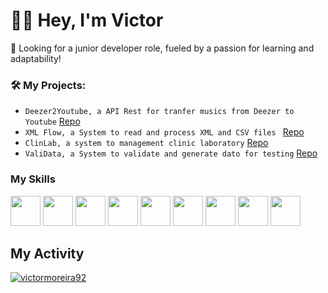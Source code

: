 <h1>👋🏿 Hey, I'm Victor </h1>

<p>🚀 Looking for a junior developer role, fueled by a passion for learning and adaptability!</p>


### 🛠️ My Projects:
* `Deezer2Youtube, a API Rest for tranfer musics from Deezer to Youtube` [Repo](https://github.com/victormoreira92/deezer2youtube)
* `XML Flow, a System to read and process XML and CSV files ` [Repo](https://github.com/victormoreira92/xmkflow)
* `ClinLab, a system to management clinic laboratory` [Repo](https://github.com/victormoreira92/xmkflow)
* `ValiData, a System to validate and generate dato for testing` [Repo](https://github.com/victormoreira92/valiData)
 

### My Skills
<img src="https://cdn-icons-png.flaticon.com/512/6132/6132219.png" width="48">      <img 
src="https://www.svgrepo.com/show/354252/rails.svg" width="48">      <img 
src="https://w7.pngwing.com/pngs/441/460/png-transparent-postgresql-plain-wordmark-logo-icon-thumbnail.png" width="48">  <img src="https://w7.pngwing.com/pngs/717/111/png-transparent-mysql-round-logo-tech-companies-thumbnail.png" width="48" height="48">        <img src="https://encrypted-tbn0.gstatic.com/images?q=tbn:ANd9GcR7uf5_zUaTjVk1bASjSfXKf2L7Ibk-p-CJuQ&s" width="48">  <img src="https://e7.pngegg.com/pngimages/63/19/png-clipart-mongodb-database-nosql-postgresql-mongo-text-logo-thumbnail.png" width="48">       <img src="https://rspec.info/images/logo_ogp.png" width="48">  <img src="https://upload.wikimedia.org/wikipedia/commons/thumb/f/f7/Angular_gradient.png/900px-Angular_gradient.png" width="48">  <img src="https://cdn-icons-png.flaticon.com/512/5968/5968381.png" width="48">   

## My Activity

[![victormoreira92](https://github-readme-stats.vercel.app/api/top-langs/?username=victormoreira92&hide=html&layout=compact&theme=default)](https://github.com/anuraghazra/github-readme-stats)

<!--![](https://komarev.com/ghpvc/?username=iuricode&color=006bed)

## Sobre mim

- 🤔 Explorando novas tecnologias e desenvolvendo soluções de software.
- 🎓 Estudando {seu curso} no {faculdade}.
- 💼 Trabalhando como {stack em que você trabalhar} na {empresa}.
- 🌱 Aprendendo mais sobre {tecnologias que você está aprendendo}.

## Minhas Skills

**Aplicações e dados**

![C++](https://img.shields.io/badge/-C++-333333?style=flat&logo=C%2B%2B&logoColor=00599C)
![Java](https://img.shields.io/badge/-Java-333333?style=flat&logo=Java&logoColor=007396)
![JavaScript](https://img.shields.io/badge/-JavaScript-333333?style=flat&logo=javascript)
![HTML5](https://img.shields.io/badge/-HTML5-333333?style=flat&logo=HTML5)
![CSS](https://img.shields.io/badge/-CSS-333333?style=flat&logo=CSS3&logoColor=1572B6)
![Flutter](https://img.shields.io/badge/-Flutter-333333?style=flat&logo=Flutter)
![React](https://img.shields.io/badge/-React-333333?style=flat&logo=ruby)
![React Native](https://img.shields.io/badge/-React%20Native-333333?style=flat&logo=react)
![Jest](https://img.shields.io/badge/-Jest-333333?style=flat&logo=jest)
![MySQL](https://img.shields.io/badge/-MySQL-333333?style=flat&logo=mysql)

**Utilidades**

![Insomnia](https://img.shields.io/badge/-Insomnia-333333?style=flat&logo=insomnia)
![Postman](https://img.shields.io/badge/-Postman-333333?style=flat&logo=postman)

**DevOps**

![Git](https://img.shields.io/badge/-Git-333333?style=flat&logo=git)
![GitHub](https://img.shields.io/badge/-GitHub-333333?style=flat&logo=github)
![Bitbucket](https://img.shields.io/badge/-Bitbucket-333333?style=flat&logo=bitbucket)
![Docker](https://img.shields.io/badge/-Docker-333333?style=flat&logo=docker)
![Travis](https://img.shields.io/badge/-Travis-333333?style=flat&logo=travis)

**Ferramentas de desenvolvimento**

![Visual Studio Code](https://img.shields.io/badge/-Visual%20Studio%20Code-333333?style=flat&logo=visual-studio-code&logoColor=007ACC)
![Eclipse](https://img.shields.io/badge/-Eclipse-333333?style=flat&logo=eclipse-ide&logoColor=2C2255)
![Trello](https://img.shields.io/badge/-Trello-333333?style=flat&logo=trello&logoColor=007ACC)
![Figma](https://img.shields.io/badge/-Figma-333333?style=flat&logo=figma&logoColor=007ACC)
![Adobe XD](https://img.shields.io/badge/-Adobe%20XD-333333?style=flat&logo=adobe-xd&logoColor=007ACC)

<br/>

<a href="https://github.com/iuricode" title="Perfil do Iuri">
  <img height="180em" src="https://github-readme-stats.vercel.app/api?username=iuricode&theme=dracula&show_icons=true" />
</a>

## Onde me encontrar

[![Linkedin](https://img.shields.io/badge/-username-blue?style=flat-square&logo=Linkedin&logoColor=white&link=LINK-DO-SEU-LINKEDIN)](LINK-DO-SEU-LINKEDIN) 
[![Gmail Badge](https://img.shields.io/badge/-seuemail@email.com-006bed?style=flat-square&logo=Gmail&logoColor=white&link=mailto:SEU-EMAIL)](mailto:SEU-EMAIL)
[![GitHub](https://img.shields.io/github/followers/iuricode?label=follow&style=social)](LINK-DO-SEU-GITHUB)
-->
